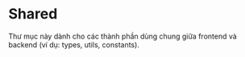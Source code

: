 # Shared

Thư mục này dành cho các thành phần dùng chung giữa frontend và backend (ví dụ: types, utils, constants).
